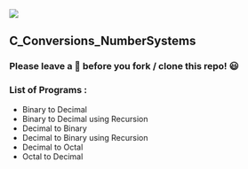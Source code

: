 <img src="https://img.shields.io/badge/C-000000?style=for-the-badge&logo=C&logoColor=white">

## C_Conversions_NumberSystems

### Please leave a 🌟 before you fork / clone this repo! 😃

### List of Programs :
* Binary to Decimal
* Binary to Decimal using Recursion
* Decimal to Binary
* Decimal to Binary using Recursion
* Decimal to Octal
* Octal to Decimal
